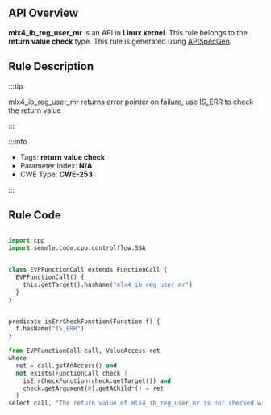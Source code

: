 ---
---


## API Overview
**mlx4_ib_reg_user_mr** is an API in **Linux kernel**. This rule belongs to the **return value check** type. This rule is generated using [APISpecGen](../../tools/APISpecGen).
## Rule Description

:::tip

mlx4_ib_reg_user_mr returns error pointer on failure, use IS_ERR to check the return value

:::

:::info

- Tags: **return value check**
- Parameter Index: **N/A**
- CWE Type: **CWE-253**

:::

## Rule Code
```python

import cpp
import semmle.code.cpp.controlflow.SSA


class EVPFunctionCall extends FunctionCall {
  EVPFunctionCall() {
    this.getTarget().hasName("mlx4_ib_reg_user_mr")
  }
}


predicate isErrCheckFunction(Function f) {
  f.hasName("IS_ERR") 
}

from EVPFunctionCall call, ValueAccess ret
where
  ret = call.getAnAccess() and
  not exists(FunctionCall check |
    isErrCheckFunction(check.getTarget()) and
    check.getArgument(0).getAChild*() = ret
  )
select call, "The return value of mlx4_ib_reg_user_mr is not checked with IS_ERR."
    
```